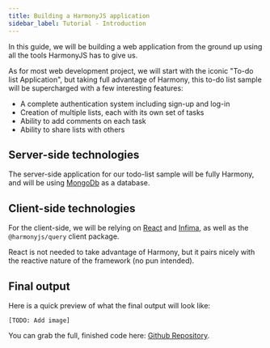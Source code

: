 ```yaml
---
title: Building a HarmonyJS application
sidebar_label: Tutorial - Introduction
---
```


In this guide, we will be building a web application from the ground up using all the tools
HarmonyJS has to give us.

As for most web development project, we will start with the iconic "To-do list Application",
but taking full advantage of Harmony, this to-do list sample will be supercharged with a few
interesting features:

* A complete authentication system including sign-up and log-in
* Creation of multiple lists, each with its own set of tasks
* Ability to add comments on each task
* Ability to share lists with others

## Server-side technologies

The server-side application for our todo-list sample will be fully Harmony, and will be using
[MongoDb](https://mongodb.org/) as a database.

## Client-side technologies

For the client-side, we will be relying on [React](http://reactjs.org/) and [Infima](https://facebookincubator.github.io/infima/docs/getting-started/introduction),
as well as the `@harmonyjs/query` client package.

React is not needed to take advantage of Harmony, but it pairs nicely with the reactive nature
of the framework (no pun intended).

## Final output

Here is a quick preview of what the final output will look like:

```
[TODO: Add image]
```

You can grab the full, finished code here: [Github Repository](https://github.com/harmony-js/tutorial).
